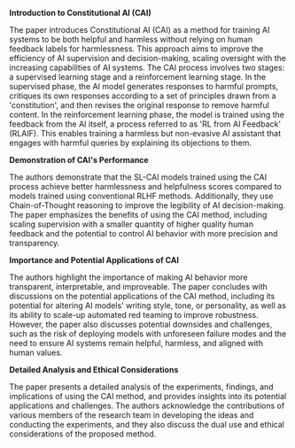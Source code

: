 **Introduction to Constitutional AI (CAI)**

The paper introduces Constitutional AI (CAI) as a method for training AI systems to be both helpful and harmless without relying on human feedback labels for harmlessness. This approach aims to improve the efficiency of AI supervision and decision-making, scaling oversight with the increasing capabilities of AI systems. The CAI process involves two stages: a supervised learning stage and a reinforcement learning stage. In the supervised phase, the AI model generates responses to harmful prompts, critiques its own responses according to a set of principles drawn from a 'constitution', and then revises the original response to remove harmful content. In the reinforcement learning phase, the model is trained using the feedback from the AI itself, a process referred to as 'RL from AI Feedback' (RLAIF). This enables training a harmless but non-evasive AI assistant that engages with harmful queries by explaining its objections to them.

**Demonstration of CAI's Performance**

The authors demonstrate that the SL-CAI models trained using the CAI process achieve better harmlessness and helpfulness scores compared to models trained using conventional RLHF methods. Additionally, they use Chain-of-Thought reasoning to improve the legibility of AI decision-making. The paper emphasizes the benefits of using the CAI method, including scaling supervision with a smaller quantity of higher quality human feedback and the potential to control AI behavior with more precision and transparency.

**Importance and Potential Applications of CAI**

The authors highlight the importance of making AI behavior more transparent, interpretable, and improveable. The paper concludes with discussions on the potential applications of the CAI method, including its potential for altering AI models' writing style, tone, or personality, as well as its ability to scale-up automated red teaming to improve robustness. However, the paper also discusses potential downsides and challenges, such as the risk of deploying models with unforeseen failure modes and the need to ensure AI systems remain helpful, harmless, and aligned with human values.

**Detailed Analysis and Ethical Considerations**

The paper presents a detailed analysis of the experiments, findings, and implications of using the CAI method, and provides insights into its potential applications and challenges. The authors acknowledge the contributions of various members of the research team in developing the ideas and conducting the experiments, and they also discuss the dual use and ethical considerations of the proposed method.
